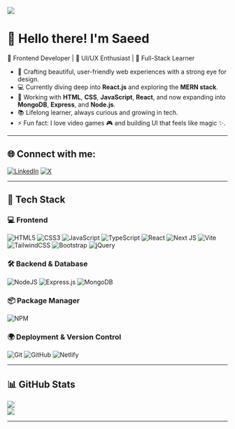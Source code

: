 [![](https://visitcount.itsvg.in/api?id=saeedhalabi&icon=0&color=0)](https://visitcount.itsvg.in)

# 👋 Hello there! I'm Saeed

🚀 Frontend Developer | 🎨 UI/UX Enthusiast | 🧠 Full-Stack Learner  

- 🌟 Crafting beautiful, user-friendly web experiences with a strong eye for design.
- 💻 Currently diving deep into **React.js** and exploring the **MERN stack**.
- 🧱 Working with **HTML**, **CSS**, **JavaScript**, **React**, and now expanding into **MongoDB**, **Express**, and **Node.js**.
- 📚 Lifelong learner, always curious and growing in tech.
- ⚡ Fun fact: I love video games 🎮 and building UI that feels like magic ✨.

---

## 🌐 Connect with me:
[![LinkedIn](https://img.shields.io/badge/LinkedIn-%230077B5.svg?logo=linkedin&logoColor=white)](https://linkedin.com/in/saeed-halabi) 
[![X](https://img.shields.io/badge/X-black.svg?logo=X&logoColor=white)](https://x.com/saeedhalabi_)

---

## 🧰 Tech Stack

### 💻 Frontend
![HTML5](https://img.shields.io/badge/html5-%23E34F26.svg?style=for-the-badge&logo=html5&logoColor=white)
![CSS3](https://img.shields.io/badge/css3-%231572B6.svg?style=for-the-badge&logo=css3&logoColor=white)
![JavaScript](https://img.shields.io/badge/javascript-%23323330.svg?style=for-the-badge&logo=javascript&logoColor=%23F7DF1E)
![TypeScript](https://img.shields.io/badge/typescript-%23007ACC.svg?style=for-the-badge&logo=typescript&logoColor=white)
![React](https://img.shields.io/badge/react-%2320232a.svg?style=for-the-badge&logo=react&logoColor=%2361DAFB)
![Next JS](https://img.shields.io/badge/Next.js-black?style=for-the-badge&logo=next.js&logoColor=white)
![Vite](https://img.shields.io/badge/vite-%23646CFF.svg?style=for-the-badge&logo=vite&logoColor=white)
![TailwindCSS](https://img.shields.io/badge/tailwindcss-%2338B2AC.svg?style=for-the-badge&logo=tailwind-css&logoColor=white)
![Bootstrap](https://img.shields.io/badge/bootstrap-%238511FA.svg?style=for-the-badge&logo=bootstrap&logoColor=white)
![jQuery](https://img.shields.io/badge/jquery-%230769AD.svg?style=for-the-badge&logo=jquery&logoColor=white)

### 🛠️ Backend & Database
![NodeJS](https://img.shields.io/badge/node.js-6DA55F?style=for-the-badge&logo=node.js&logoColor=white)
![Express.js](https://img.shields.io/badge/express.js-%23404d59.svg?style=for-the-badge&logo=express&logoColor=white)
![MongoDB](https://img.shields.io/badge/mongodb-%234ea94b.svg?style=for-the-badge&logo=mongodb&logoColor=white)

### 📦 Package Manager
![NPM](https://img.shields.io/badge/NPM-%23CB3837.svg?style=for-the-badge&logo=npm&logoColor=white)

### 🌍 Deployment & Version Control
![Git](https://img.shields.io/badge/git-%23F05033.svg?style=for-the-badge&logo=git&logoColor=white)
![GitHub](https://img.shields.io/badge/github-%23121011.svg?style=for-the-badge&logo=github&logoColor=white)
![Netlify](https://img.shields.io/badge/netlify-%23000000.svg?style=for-the-badge&logo=netlify&logoColor=#00C7B7)

---

## 📊 GitHub Stats
![](https://github-readme-streak-stats.herokuapp.com/?user=saeedhalabi&theme=tokyonight&hide_border=false)  
![](https://github-readme-stats.vercel.app/api/top-langs/?username=saeedhalabi&theme=tokyonight&hide_border=false&include_all_commits=true&count_private=false&layout=compact)

---
